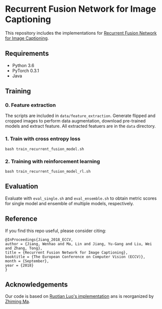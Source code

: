 # Recurrent Fusion Network for Image Captioning

This repository includes the implementations for [Recurrent Fusion Network for Image Captioning](https://arxiv.org/abs/1807.09986). 

## Requirements
- Python 3.6
- PyTorch 0.3.1
- Java

## Training
### 0. Feature extraction
The scripts are included in ```data/feature_extraction```.  Generate flipped and cropped images to perform data augmentation, download pre-trained models and extract feature. All extracted featuers are in the ```data``` directory.

### 1. Train with cross entropy loss
```bash train_recurrent_fusion_model.sh```

### 2. Training with reinforcement learning
```bash train_recurrent_fusion_model_rl.sh```

## Evaluation
Evaluate with ```eval_single.sh``` and ```eval_ensemble.sh``` to obtain metric scores for single model and ensemble of multiple models, respectively.

## Reference
If you find this repo useful, please consider citing:

```
@InProceedings{Jiang_2018_ECCV,
author = {Jiang, Wenhao and Ma, Lin and Jiang, Yu-Gang and Liu, Wei and Zhang, Tong},
title = {Recurrent Fusion Network for Image Captioning},
booktitle = {The European Conference on Computer Vision (ECCV)},
month = {September},
year = {2018}
}
```

## Acknowledgements
Our code is based on [Ruotian Luo's implementation](https://github.com/ruotianluo/self-critical.pytorch) ans is reorganized by [Zhiming Ma](https://github.com/mazm13).


